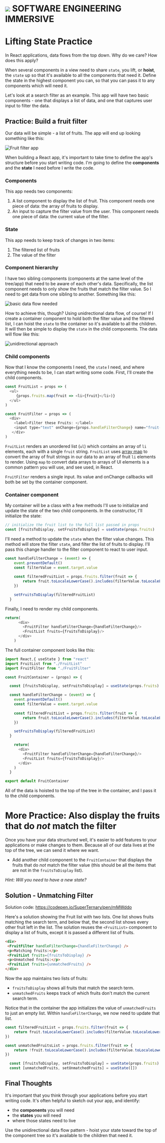 # ![](https://ga-dash.s3.amazonaws.com/production/assets/logo-9f88ae6c9c3871690e33280fcf557f33.png)  SOFTWARE ENGINEERING IMMERSIVE

# Lifting State Practice

In React applications, data flows from the top down. Why do we care? How does this apply?

When several components in a view need to share `state`, you lift, or **hoist**, the `state` up so that it's available to all the components that need it. Define the state in the highest component you can, so that you can pass it to any components which will need it.

Let's look at a search filter as an example. This app will have two basic components - one that displays a list of data, and one that captures user input to filter the data.

## Practice: Build a fruit filter

Our data will be simple - a list of fruits. The app will end up looking something like this:

![Fruit filter app](./public/filter-example.png)

When building a React app, it's important to take time to define the app's structure before you start writing code. I'm going to define the **components** and the **state** I need before I write the code.

### Components

This app needs two components:
  1. A list component to display the list of fruit. This component needs one piece of data: the array of fruits to display.
  2. An input to capture the filter value from the user. This component needs one piece of data: the current value of the filter.

### State

This app needs to keep track of changes in two items:
  1. The filtered list of fruits
  2. The value of the filter

### Component hierarchy

I have two sibling components (components at the same level of the tree/app) that need to be aware of each other's data. Specifically, the list component needs to only show the fruits that match the filter value. So I need to get data from one sibling to another. Something like this:

![basic data flow needed](./public/fruit-filter-data.png)

How to achieve this, though? Using unidrectional data flow, of course! If I create a container component to hold both the filter value and the filtered list, I can hoist the `state` to the container so it's available to all the children. It will then be simple to display the `state` in the child components. The data will flow like this:

![unidirectional approach](./public/fruit-list-unidirectional.png)

### Child components

Now that I know the components I need, the `state` I need, and where everything needs to be, I can start writing some code. First, I'll create the child components.

```javascript
const FruitList = props => (
  <ul>
     {props.fruits.map(fruit => <li>{fruit}</li>)}
  </ul>
)
```

```js
const FruitFilter = props => (
  <div>
    <label>Filter these Fruits: </label>
    <input type="text" onChange={props.handleFilterChange} name="fruit-filter" />
   </div>
)
```

`FruitList` renders an unordered list (`ul`) which contains an array of `li` elements, each with a single `fruit` string. `FruitList` uses [array map](https://developer.mozilla.org/en-US/docs/Web/JavaScript/Reference/Global_Objects/Array/map) to convert the array of fruit strings in our data to an array of fruit `li` elements to render. Using `map` to convert data arrays to arrays of UI elements is a common pattern you will use, and see used, in React.

`FruitFilter` renders a single input. Its value and onChange callbacks will both be set by the container component.

### Container component

My container will be a class with a few methods I'll use to initialize and update the state of the two child components.
In the constructor, I'll initialize the state:

```javascript
// initialize the fruit list to the full list passed in props
const [fruitsToDisplay, setFruitsToDisplay] = useState(props.fruits)
```

I'll need a method to update the `state` when the filter value changes. This method will store the filter `state`, and filter the list of fruits to display. I'll pass this change handler to the filter component to react to user input.

```javascript
const handleFilterChange = (event) => {
    event.preventDefault()
    const filterValue = event.target.value
    
    const filteredFruitList = props.fruits.filter(fruit => {
        return fruit.toLocaleLowerCase().includes(filterValue.toLocaleLowerCase())
    })

    setFruitsToDisplay(filteredFruitList)
  }
```

Finally, I need to render my child components.

```javascript
return(
      <div>
        <FruitFilter handleFilterChange={handleFilterChange}/>
        <FruitList fruits={fruitsToDisplay}/>
      </div>
    )
```

The full container component looks like this:

```javascript
import React,{ useState } from "react"
import FruitList from "./FruitList"
import FruitFilter from "./FruitFilter"

const FruitContainer = (props) => {

  const [fruitsToDisplay, setFruitsToDisplay] = useState(props.fruits)

  const handleFilterChange = (event) => {
    event.preventDefault()
    const filterValue = event.target.value
    
    const filteredFruitList = props.fruits.filter(fruit => {
        return fruit.toLocaleLowerCase().includes(filterValue.toLocaleLowerCase())
    })

    setFruitsToDisplay(filteredFruitList)
  }

    return(
      <div>
        <FruitFilter handleFilterChange={handleFilterChange}/>
        <FruitList fruits={fruitsToDisplay}/>
      </div>
    )
  }

export default FruitContainer 
```

All of the data is hoisted to the top of the tree in the container, and I pass
it to the child components.

# More Practice: Also display the fruits that do _not_ match the filter

Once you have your data structured well, it's easier to add features to your
applications or make changes to them. Because all of our data lives at the top
of the tree, we can send it where we want.

- Add another child component to the
`FruitContainer` that displays the fruits that do _not_ match the filter value
(this should be all the items that are not in the `fruitsToDisplay` list).

*Hint: Will you need to have a new state?*

## Solution - Unmatching Filter
Solution code: https://codepen.io/SuperTernary/pen/mMWddo

Here's a solution showing the Fruit list with two lists. One list shows fruits
matching the search term, and below that, the second list shows every other fruit left in
the list. The solution reuses the `<FruitList>` component to display a list of fruits,
except it is passed a different list of fruits.

```html
<div>
 <FruitFilter handleFilterChange={handleFilterChange} />
 <p>Matching fruits:</p>
 <FruitList fruits={fruitsToDisplay} />
 <p>Unmatched fruits:</p>
 <FruitList fruits={unmatchedFruits} />
</div>
```

Now the app maintains two lists
of fruits:
- `fruitsToDisplay` shows all fruits that match the search
term.
- `unmatchedFruits` keeps track of which fruits don't match
the current search term.

Notice that in the container the app initializes the value of `unmatchedFruits` to just an empty list. Within `handleFilterChange`, we now need to update that list.

```js
const filteredFruitList = props.fruits.filter(fruit => {
    return fruit.toLocaleLowerCase().includes(filterValue.toLocaleLowerCase())
})

const unmatchedFruitsList = props.fruits.filter(fruit => {
    return !fruit.toLocaleLowerCase().includes(filterValue.toLocaleLowerCase())
})

  const [fruitsToDisplay, setFruitsToDisplay] = useState(props.fruits)
  const [unmatchedFruits, setUnmatchedFruits] = useState([])
```

## Final Thoughts

It's important that you think through your applications before you start writing
code. It's often helpful to sketch out your app, and identify:
- the **components**
you will need
- the **states** you will need
- where those states need to live

Use the
unidirectional data flow pattern - hoist your state toward the top of the
component tree so it's available to the children that need it.
